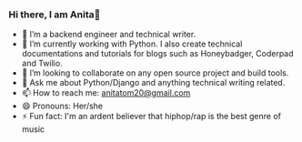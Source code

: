 ### Hi there, I am Anita👋


- 🔭 I’m a backend engineer and technical writer. 
- 🌱 I’m currently working with Python. I also create technical documentations and tutorials for blogs such as Honeybadger, Coderpad and Twilio.
- 👯 I’m looking to collaborate on any open source project and build tools.
- 💬 Ask me about Python/Django and anything technical writing related.
- 📫 How to reach me: anitatom20@gmail.com
- 😄 Pronouns: Her/she
- ⚡ Fun fact: I'm an ardent believer that hiphop/rap is the best genre of music


